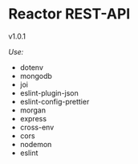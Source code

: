 # Reactor REST-API

v1.0.1

_Use:_

- dotenv
- mongodb
- joi
- eslint-plugin-json
- eslint-config-prettier
- morgan
- express
- cross-env
- cors
- nodemon
- eslint
